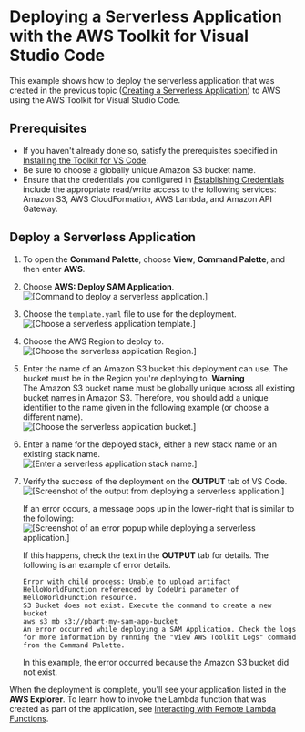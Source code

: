 # Deploying a Serverless Application with the AWS Toolkit for Visual Studio Code<a name="deploy-serverless-app"></a>

This example shows how to deploy the serverless application that was created in the previous topic \([Creating a Serverless Application](create-sam.md)\) to AWS using the AWS Toolkit for Visual Studio Code\.

## Prerequisites<a name="deploy-sam-prereq"></a>
+ If you haven't already done so, satisfy the prerequisites specified in [Installing the Toolkit for VS Code](setup-toolkit.md#setup-prereq)\.
+ Be sure to choose a globally unique Amazon S3 bucket name\.
+ Ensure that the credentials you configured in [Establishing Credentials](establish-credentials.md) include the appropriate read/write access to the following services: Amazon S3, AWS CloudFormation, AWS Lambda, and Amazon API Gateway\.

## Deploy a Serverless Application<a name="deploy-sam-proc"></a>

1. To open the **Command Palette**, choose **View**, **Command Palette**, and then enter **AWS**\.

1. Choose **AWS: Deploy SAM Application**\.  
![\[Command to deploy a serverless application.\]](http://docs.aws.amazon.com/toolkit-for-vscode/latest/userguide/images/sam-deploy-cmd.png)

1. Choose the `template.yaml` file to use for the deployment\.  
![\[Choose a serverless application template.\]](http://docs.aws.amazon.com/toolkit-for-vscode/latest/userguide/images/sam-deploy-template.png)

1. Choose the AWS Region to deploy to\.  
![\[Choose the serverless application Region.\]](http://docs.aws.amazon.com/toolkit-for-vscode/latest/userguide/images/sam-deploy-region.png)

1. Enter the name of an Amazon S3 bucket this deployment can use\. The bucket must be in the Region you're deploying to\.
**Warning**  
The Amazon S3 bucket name must be globally unique across all existing bucket names in Amazon S3\. Therefore, you should add a unique identifier to the name given in the following example \(or choose a different name\)\.  
![\[Choose the serverless application bucket.\]](http://docs.aws.amazon.com/toolkit-for-vscode/latest/userguide/images/sam-deploy-bucket.png)

1. Enter a name for the deployed stack, either a new stack name or an existing stack name\.  
![\[Enter a serverless application stack name.\]](http://docs.aws.amazon.com/toolkit-for-vscode/latest/userguide/images/sam-deploy-stack.png)

1. Verify the success of the deployment on the **OUTPUT** tab of VS Code\.  
![\[Screenshot of the output from deploying a serverless application.\]](http://docs.aws.amazon.com/toolkit-for-vscode/latest/userguide/images/sam-deploy-progress.png)

   If an error occurs, a message pops up in the lower\-right that is similar to the following:  
![\[Screenshot of an error popup while deploying a serverless application.\]](http://docs.aws.amazon.com/toolkit-for-vscode/latest/userguide/images/sam-deploy-error.png)

   If this happens, check the text in the **OUTPUT** tab for details\. The following is an example of error details\.

   ```
   Error with child process: Unable to upload artifact HelloWorldFunction referenced by CodeUri parameter of HelloWorldFunction resource.
   S3 Bucket does not exist. Execute the command to create a new bucket
   aws s3 mb s3://pbart-my-sam-app-bucket
   An error occurred while deploying a SAM Application. Check the logs for more information by running the "View AWS Toolkit Logs" command from the Command Palette.
   ```

   In this example, the error occurred because the Amazon S3 bucket did not exist\.

When the deployment is complete, you'll see your application listed in the **AWS Explorer**\. To learn how to invoke the Lambda function that was created as part of the application, see [Interacting with Remote Lambda Functions](remote-lambda.md)\.